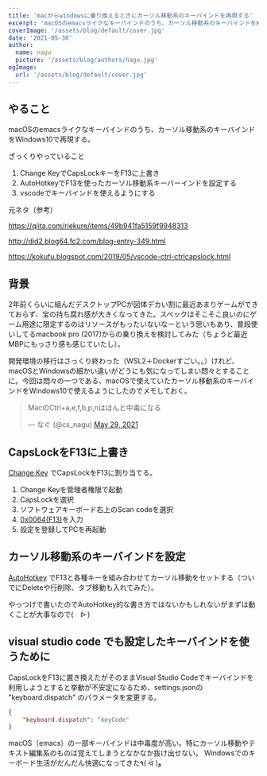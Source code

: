 ```yaml
---
title: 'macからwindowsに乗り換えるときにカーソル移動系のキーバインドを再現する'
excerpt: 'macOSのemacsライクなキーバインドのうち、カーソル移動系のキーバインドをWindows10で再現する'
coverImage: '/assets/blog/default/cover.jpg'
date: '2021-05-30'
author:
  name: nagu
  picture: '/assets/blog/authors/nagu.jpg'
ogImage:
  url: '/assets/blog/default/cover.jpg'
---
```


## やること

macOSのemacsライクなキーバインドのうち、カーソル移動系のキーバインドをWindows10で再現する。

ざっくりやっていること

1. Change KeyでCapsLockキーをF13に上書き
2. AutoHotkeyでF13を使ったカーソル移動系キーバーインドを設定する
3. vscodeでキーバインドを使えるようにする

元ネタ（参考）

https://qiita.com/riekure/items/49b941fa5159f9948313

http://did2.blog64.fc2.com/blog-entry-349.html

https://kokufu.blogspot.com/2019/05/vscode-ctrl-ctrlcapslock.html


## 背景

2年前くらいに組んだデスクトップPCが図体デカい割に最近あまりゲームができておらず、宝の持ち腐れ感が大きくなってきた。スペックはそこそこ良いのにゲーム用途に限定するのはリソースがもったいないなーという思いもあり、普段使いしてるmacbook pro (2017)からの乗り換えを検討してみた（ちょうど最近MBPにもっさり感も感じていたし）。

開発環境の移行はさっくり終わった（WSL2＋Dockerすごい。。）けれど、macOSとWindowsの細かい違いがどうにも気になってしまい悶々とすることに。今回は悶々の一つである、macOSで使えていたカーソル移動系のキーバインドをWindows10で使えるようにしたのでメモしておく。

<blockquote class="twitter-tweet"><p lang="ja" dir="ltr">MacのCtrl+a,e,f,b,p,nはほんと中毒になる</p>&mdash; なぐ (@cs_nagu) <a href="https://twitter.com/cs_nagu/status/1398646320135503872?ref_src=twsrc%5Etfw">May 29, 2021</a></blockquote> <script async src="https://platform.twitter.com/widgets.js" charset="utf-8"></script>


## CapsLockをF13に上書き

[Change Key](https://forest.watch.impress.co.jp/library/software/changekey/) でCapsLockをF13に割り当てる。

1. Change Keyを管理者権限で起動
2. CapsLockを選択
3. ソフトウェアキーボード右上のScan codeを選択
4. [0x0064(F13)](http://did2.blog64.fc2.com/blog-entry-349.html)を入力
5. 設定を登録してPCを再起動

## カーソル移動系のキーバインドを設定

[AutoHotkey](https://www.autohotkey.com/) でF13と各種キーを組み合わせてカーソル移動をセットする（ついでにDeleteや行削除、タブ移動も入れてみた）。

<script src="https://gist.github.com/csnagu/6bb68fdb076a9240aba5e352afa66551.js"></script>


やっつけで書いたのでAutoHotkey的な書き方ではないかもしれないがまずは動くことが大事なので(　ᐕ)


## visual studio code でも設定したキーバインドを使うために

CapsLockをF13に置き換えたがそのままVisual Studio Codeでキーバインドを利用しようとすると挙動が不安定になるため、settings.jsonの "keyboard.dispatch" のパラメータを変更する。

```json
{
    "keyboard.dispatch": "keyCode"
}
```

macOS（emacs）の一部キーバインドは中毒度が高い。特にカーソル移動やテキスト編集系のものは覚えてしまうとなかなか抜け出せない。
Windowsでのキーボード生活がだんだん快適になってきた٩( ᐛ )و
